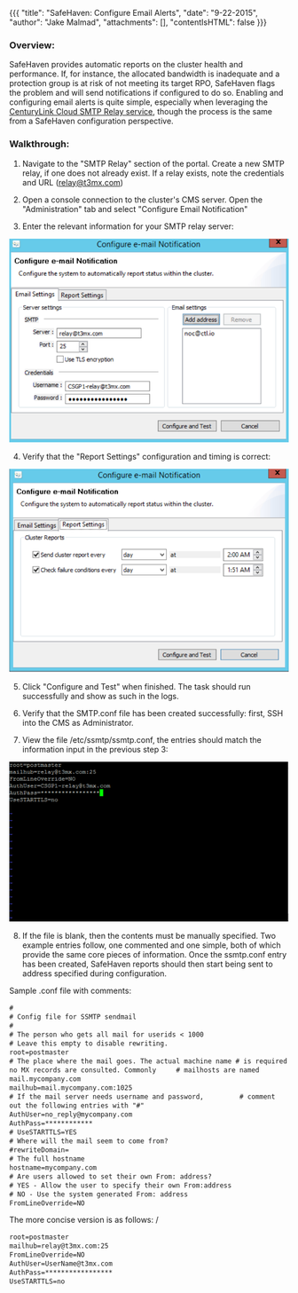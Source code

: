 {{{
  "title": "SafeHaven: Configure Email Alerts",
  "date": "9-22-2015",
  "author": "Jake Malmad",
  "attachments": [],
  "contentIsHTML": false
}}}

### Overview:

SafeHaven provides automatic reports on the cluster health and performance. If, for instance, the allocated bandwidth is inadequate and a protection group is at risk of not meeting its target RPO, SafeHaven flags the problem and will send notifications if configured to do so. Enabling and configuring email alerts is quite simple, especially when leveraging the [CenturyLink Cloud SMTP Relay service](../Mail/smtp-relay-services-simple.md), though the process is the same from a SafeHaven configuration perspective.

### Walkthrough:

1. Navigate to the "SMTP Relay" section of the portal. Create a new SMTP relay, if one does not already exist. If a relay exists, note the credentials and URL (relay@t3mx.com)

2. Open a console connection to the cluster's CMS server. Open the "Administration" tab and select "Configure Email Notification"

3. Enter the relevant information for your SMTP relay server:

 ![SafeHavenEmail](../images/safehaven-configure-email-alerts.PNG)

4. Verify that the "Report Settings" configuration and timing is correct:

 ![SafeHavenEmail1](../images/safehaven-configure-email-alerts-01.PNG)

5. Click "Configure and Test" when finished. The task should run successfully and show as such in the logs.

6. Verify that the SMTP.conf file has been created successfully: first, SSH into the CMS as Administrator.

7. View the file /etc/ssmtp/ssmtp.conf, the entries should match the information input in the previous step 3:

 ![SMTPconf](../images/safehaven-configure-email-alerts-02.PNG)

8. If the file is blank, then the contents must be manually specified. Two example entries follow, one commented and one simple, both of which provide the same core pieces of information. Once the ssmtp.conf entry has been created, SafeHaven reports should then start being sent to address specified during configuration.

Sample .conf file with comments:

```
#
# Config file for SSMTP sendmail
#
# The person who gets all mail for userids < 1000
# Leave this empty to disable rewriting.
root=postmaster
# The place where the mail goes. The actual machine name # is required no MX records are consulted. Commonly     # mailhosts are named mail.mycompany.com
mailhub=mail.mycompany.com:1025
# If the mail server needs username and password,         # comment out the following entries with "#"
AuthUser=no_reply@mycompany.com
AuthPass=************
# UseSTARTTLS=YES
# Where will the mail seem to come from?
#rewriteDomain=
# The full hostname
hostname=mycompany.com
# Are users allowed to set their own From: address?
# YES - Allow the user to specify their own From:address
# NO - Use the system generated From: address
FromLineOverride=NO
```

The more concise version is as follows:
/
```
root=postmaster
mailhub=relay@t3mx.com:25
FromLineOverride=NO
AuthUser=UserName@t3mx.com
AuthPass=*****************
UseSTARTTLS=no
```
